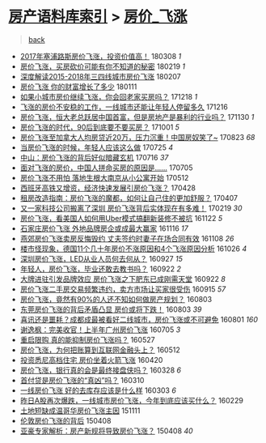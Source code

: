 [房产语料库索引](../../README.md)  > [房价_飞涨](房价_飞涨.md)
====
> [back](../README.md)

- [2017年塞浦路斯房价飞涨，投资价值高！](http://jkwz.applinzi.com/ittc/7078054287588721680.html#2017%E5%B9%B4%E5%A1%9E%E6%B5%A6%E8%B7%AF%E6%96%AF%E6%88%BF%E4%BB%B7%E9%A3%9E%E6%B6%A8%EF%BC%8C%E6%8A%95%E8%B5%84%E4%BB%B7%E5%80%BC%E9%AB%98%EF%BC%81) 180308 *1* 
- [房价飞涨，买房砍价可能有你不知道的秘密](http://jkwz.applinzi.com/ittc/7071345571388720134.html#%E6%88%BF%E4%BB%B7%E9%A3%9E%E6%B6%A8%EF%BC%8C%E4%B9%B0%E6%88%BF%E7%A0%8D%E4%BB%B7%E5%8F%AF%E8%83%BD%E6%9C%89%E4%BD%A0%E4%B8%8D%E7%9F%A5%E9%81%93%E7%9A%84%E7%A7%98%E5%AF%86) 180219 *1* 
- [深度解读2015-2018年三四线城市房价飞涨](http://jkwz.applinzi.com/ittc/7067233973652947975.html#%E6%B7%B1%E5%BA%A6%E8%A7%A3%E8%AF%BB2015-2018%E5%B9%B4%E4%B8%89%E5%9B%9B%E7%BA%BF%E5%9F%8E%E5%B8%82%E6%88%BF%E4%BB%B7%E9%A3%9E%E6%B6%A8) 180207  
- [房价飞涨 你的财富增长了多少](http://jkwz.applinzi.com/ittc/7057395956083852295.html#%E6%88%BF%E4%BB%B7%E9%A3%9E%E6%B6%A8+%E4%BD%A0%E7%9A%84%E8%B4%A2%E5%AF%8C%E5%A2%9E%E9%95%BF%E4%BA%86%E5%A4%9A%E5%B0%91) 180111  
- [如果小城市房价继续飞涨，你会回老家买房吗？](http://jkwz.applinzi.com/ittc/7048478331505214480.html#%E5%A6%82%E6%9E%9C%E5%B0%8F%E5%9F%8E%E5%B8%82%E6%88%BF%E4%BB%B7%E7%BB%A7%E7%BB%AD%E9%A3%9E%E6%B6%A8%EF%BC%8C%E4%BD%A0%E4%BC%9A%E5%9B%9E%E8%80%81%E5%AE%B6%E4%B9%B0%E6%88%BF%E5%90%97%EF%BC%9F) 171218 *1* 
- [飞涨的房价不安稳的工作，一线城市还能让年轻人停留多久](http://jkwz.applinzi.com/ittc/7047745307851375633.html#%E9%A3%9E%E6%B6%A8%E7%9A%84%E6%88%BF%E4%BB%B7%E4%B8%8D%E5%AE%89%E7%A8%B3%E7%9A%84%E5%B7%A5%E4%BD%9C%EF%BC%8C%E4%B8%80%E7%BA%BF%E5%9F%8E%E5%B8%82%E8%BF%98%E8%83%BD%E8%AE%A9%E5%B9%B4%E8%BD%BB%E4%BA%BA%E5%81%9C%E7%95%99%E5%A4%9A%E4%B9%85) 171216  
- [房价飞涨，恒大老总跃居中国首富，但是房地产是暴利的行业吗？](http://jkwz.applinzi.com/ittc/7041710430815257616.html#%E6%88%BF%E4%BB%B7%E9%A3%9E%E6%B6%A8%EF%BC%8C%E6%81%92%E5%A4%A7%E8%80%81%E6%80%BB%E8%B7%83%E5%B1%85%E4%B8%AD%E5%9B%BD%E9%A6%96%E5%AF%8C%EF%BC%8C%E4%BD%86%E6%98%AF%E6%88%BF%E5%9C%B0%E4%BA%A7%E6%98%AF%E6%9A%B4%E5%88%A9%E7%9A%84%E8%A1%8C%E4%B8%9A%E5%90%97%EF%BC%9F) 171130 *1* 
- [房价飞涨的时代，90后到底要不要买房？](http://jkwz.applinzi.com/ittc/7019407522086257680.html#%E6%88%BF%E4%BB%B7%E9%A3%9E%E6%B6%A8%E7%9A%84%E6%97%B6%E4%BB%A3%EF%BC%8C90%E5%90%8E%E5%88%B0%E5%BA%95%E8%A6%81%E4%B8%8D%E8%A6%81%E4%B9%B0%E6%88%BF%EF%BC%9F) 171001 *5* 
- [房价飞涨至加拿大人均房贷近20万，压力沉重！中国房奴笑了~](http://jkwz.applinzi.com/ittc/7004976252648424464.html#%E6%88%BF%E4%BB%B7%E9%A3%9E%E6%B6%A8%E8%87%B3%E5%8A%A0%E6%8B%BF%E5%A4%A7%E4%BA%BA%E5%9D%87%E6%88%BF%E8%B4%B7%E8%BF%9120%E4%B8%87%EF%BC%8C%E5%8E%8B%E5%8A%9B%E6%B2%89%E9%87%8D%EF%BC%81%E4%B8%AD%E5%9B%BD%E6%88%BF%E5%A5%B4%E7%AC%91%E4%BA%86%7E) 170823 *68* 
- [当房价飞涨的时候，年轻人应该这么做](http://jkwz.applinzi.com/ittc/6994350951291683856.html#%E5%BD%93%E6%88%BF%E4%BB%B7%E9%A3%9E%E6%B6%A8%E7%9A%84%E6%97%B6%E5%80%99%EF%BC%8C%E5%B9%B4%E8%BD%BB%E4%BA%BA%E5%BA%94%E8%AF%A5%E8%BF%99%E4%B9%88%E5%81%9A) 170725 *4* 
- [中山：房价飞涨的背后好似暗藏玄机](http://jkwz.applinzi.com/ittc/6990932580160242705.html#%E4%B8%AD%E5%B1%B1%EF%BC%9A%E6%88%BF%E4%BB%B7%E9%A3%9E%E6%B6%A8%E7%9A%84%E8%83%8C%E5%90%8E%E5%A5%BD%E4%BC%BC%E6%9A%97%E8%97%8F%E7%8E%84%E6%9C%BA) 170716 *37* 
- [面对飞涨的房价，中国人拼命买房的原因是……](http://jkwz.applinzi.com/ittc/6986760406910370820.html#%E9%9D%A2%E5%AF%B9%E9%A3%9E%E6%B6%A8%E7%9A%84%E6%88%BF%E4%BB%B7%EF%BC%8C%E4%B8%AD%E5%9B%BD%E4%BA%BA%E6%8B%BC%E5%91%BD%E4%B9%B0%E6%88%BF%E7%9A%84%E5%8E%9F%E5%9B%A0%E6%98%AF%E2%80%A6%E2%80%A6) 170705  
- [房价飞涨不用怕 落地生根大南京从小公寓开始](http://jkwz.applinzi.com/ittc/6966702824447542277.html#%E6%88%BF%E4%BB%B7%E9%A3%9E%E6%B6%A8%E4%B8%8D%E7%94%A8%E6%80%95+%E8%90%BD%E5%9C%B0%E7%94%9F%E6%A0%B9%E5%A4%A7%E5%8D%97%E4%BA%AC%E4%BB%8E%E5%B0%8F%E5%85%AC%E5%AF%93%E5%BC%80%E5%A7%8B) 170512  
- [西班牙高铁又增资，经济快速发展引房价飞涨？](http://jkwz.applinzi.com/ittc/6961257397120140293.html#%E8%A5%BF%E7%8F%AD%E7%89%99%E9%AB%98%E9%93%81%E5%8F%88%E5%A2%9E%E8%B5%84%EF%BC%8C%E7%BB%8F%E6%B5%8E%E5%BF%AB%E9%80%9F%E5%8F%91%E5%B1%95%E5%BC%95%E6%88%BF%E4%BB%B7%E9%A3%9E%E6%B6%A8%EF%BC%9F) 170428  
- [租房改造指南：房价飞涨的魔都，如何让自己住的更加舒服？](http://jkwz.applinzi.com/ittc/6953832296938472453.html#%E7%A7%9F%E6%88%BF%E6%94%B9%E9%80%A0%E6%8C%87%E5%8D%97%EF%BC%9A%E6%88%BF%E4%BB%B7%E9%A3%9E%E6%B6%A8%E7%9A%84%E9%AD%94%E9%83%BD%EF%BC%8C%E5%A6%82%E4%BD%95%E8%AE%A9%E8%87%AA%E5%B7%B1%E4%BD%8F%E7%9A%84%E6%9B%B4%E5%8A%A0%E8%88%92%E6%9C%8D%EF%BC%9F) 170407  
- [又一家科技公司搬离了深圳 房价飞涨背后实体现在有多难！](http://jkwz.applinzi.com/ittc/6935619618789131269.html#%E5%8F%88%E4%B8%80%E5%AE%B6%E7%A7%91%E6%8A%80%E5%85%AC%E5%8F%B8%E6%90%AC%E7%A6%BB%E4%BA%86%E6%B7%B1%E5%9C%B3+%E6%88%BF%E4%BB%B7%E9%A3%9E%E6%B6%A8%E8%83%8C%E5%90%8E%E5%AE%9E%E4%BD%93%E7%8E%B0%E5%9C%A8%E6%9C%89%E5%A4%9A%E9%9A%BE%EF%BC%81) 170219 *30* 
- [房价飞涨，看美国人如何用Uber模式搞翻新装修不被坑](http://jkwz.applinzi.com/ittc/6903242990880818180.html#%E6%88%BF%E4%BB%B7%E9%A3%9E%E6%B6%A8%EF%BC%8C%E7%9C%8B%E7%BE%8E%E5%9B%BD%E4%BA%BA%E5%A6%82%E4%BD%95%E7%94%A8Uber%E6%A8%A1%E5%BC%8F%E6%90%9E%E7%BF%BB%E6%96%B0%E8%A3%85%E4%BF%AE%E4%B8%8D%E8%A2%AB%E5%9D%91) 161122 *5* 
- [石家庄房价飞涨 外地品牌房企或成最大赢家](http://jkwz.applinzi.com/ittc/6900882291462505476.html#%E7%9F%B3%E5%AE%B6%E5%BA%84%E6%88%BF%E4%BB%B7%E9%A3%9E%E6%B6%A8+%E5%A4%96%E5%9C%B0%E5%93%81%E7%89%8C%E6%88%BF%E4%BC%81%E6%88%96%E6%88%90%E6%9C%80%E5%A4%A7%E8%B5%A2%E5%AE%B6) 161116 *17* 
- [燕郊房价飞涨卖房反悔毁约 丈夫签约时妻子在场合同有效](http://jkwz.applinzi.com/ittc/6898077882760299525.html#%E7%87%95%E9%83%8A%E6%88%BF%E4%BB%B7%E9%A3%9E%E6%B6%A8%E5%8D%96%E6%88%BF%E5%8F%8D%E6%82%94%E6%AF%81%E7%BA%A6+%E4%B8%88%E5%A4%AB%E7%AD%BE%E7%BA%A6%E6%97%B6%E5%A6%BB%E5%AD%90%E5%9C%A8%E5%9C%BA%E5%90%88%E5%90%8C%E6%9C%89%E6%95%88) 161108 *26* 
- [楼市怪现象，德国11个几十年房价不涨原因和4个飞涨原因分析](http://jkwz.applinzi.com/ittc/6893315044309206021.html#%E6%A5%BC%E5%B8%82%E6%80%AA%E7%8E%B0%E8%B1%A1%EF%BC%8C%E5%BE%B7%E5%9B%BD11%E4%B8%AA%E5%87%A0%E5%8D%81%E5%B9%B4%E6%88%BF%E4%BB%B7%E4%B8%8D%E6%B6%A8%E5%8E%9F%E5%9B%A0%E5%92%8C4%E4%B8%AA%E9%A3%9E%E6%B6%A8%E5%8E%9F%E5%9B%A0%E5%88%86%E6%9E%90) 161026 *4* 
- [深圳房价飞涨，LED从业人员何去何从？](http://jkwz.applinzi.com/ittc/6882587380682327045.html#%E6%B7%B1%E5%9C%B3%E6%88%BF%E4%BB%B7%E9%A3%9E%E6%B6%A8%EF%BC%8CLED%E4%BB%8E%E4%B8%9A%E4%BA%BA%E5%91%98%E4%BD%95%E5%8E%BB%E4%BD%95%E4%BB%8E%EF%BC%9F) 160927 *15* 
- [年轻人，房价飞涨，毕业还敢去教书吗？](http://jkwz.applinzi.com/ittc/6880697964288279557.html#%E5%B9%B4%E8%BD%BB%E4%BA%BA%EF%BC%8C%E6%88%BF%E4%BB%B7%E9%A3%9E%E6%B6%A8%EF%BC%8C%E6%AF%95%E4%B8%9A%E8%BF%98%E6%95%A2%E5%8E%BB%E6%95%99%E4%B9%A6%E5%90%97%EF%BC%9F) 160922 *2* 
- [大牌进驻引发品牌效应 房价飞涨之下肥东已成刚需天堂](http://jkwz.applinzi.com/ittc/6880604871480312836.html#%E5%A4%A7%E7%89%8C%E8%BF%9B%E9%A9%BB%E5%BC%95%E5%8F%91%E5%93%81%E7%89%8C%E6%95%88%E5%BA%94+%E6%88%BF%E4%BB%B7%E9%A3%9E%E6%B6%A8%E4%B9%8B%E4%B8%8B%E8%82%A5%E4%B8%9C%E5%B7%B2%E6%88%90%E5%88%9A%E9%9C%80%E5%A4%A9%E5%A0%82) 160922 *8* 
- [房价飞涨二手房交易频繁违约，卖方市场让买家很受伤](http://jkwz.applinzi.com/ittc/6878199675869463556.html#%E6%88%BF%E4%BB%B7%E9%A3%9E%E6%B6%A8%E4%BA%8C%E6%89%8B%E6%88%BF%E4%BA%A4%E6%98%93%E9%A2%91%E7%B9%81%E8%BF%9D%E7%BA%A6%EF%BC%8C%E5%8D%96%E6%96%B9%E5%B8%82%E5%9C%BA%E8%AE%A9%E4%B9%B0%E5%AE%B6%E5%BE%88%E5%8F%97%E4%BC%A4) 160915 *57* 
- [房价飞涨，竟然有90%的人还不知如何做房产规划？](http://jkwz.applinzi.com/ittc/6862281097727181829.html#%E6%88%BF%E4%BB%B7%E9%A3%9E%E6%B6%A8%EF%BC%8C%E7%AB%9F%E7%84%B6%E6%9C%8990%25%E7%9A%84%E4%BA%BA%E8%BF%98%E4%B8%8D%E7%9F%A5%E5%A6%82%E4%BD%95%E5%81%9A%E6%88%BF%E4%BA%A7%E8%A7%84%E5%88%92%EF%BC%9F) 160803  
- [东莞房价飞涨的背后矛盾凸显 房价或将下跌！](http://jkwz.applinzi.com/ittc/6862053630856938501.html#%E4%B8%9C%E8%8E%9E%E6%88%BF%E4%BB%B7%E9%A3%9E%E6%B6%A8%E7%9A%84%E8%83%8C%E5%90%8E%E7%9F%9B%E7%9B%BE%E5%87%B8%E6%98%BE+%E6%88%BF%E4%BB%B7%E6%88%96%E5%B0%86%E4%B8%8B%E8%B7%8C%EF%BC%81) 160803 *39* 
- [喜讯还是噩耗？成都成最被看好二线城市，房价飞涨或不可避免](http://jkwz.applinzi.com/ittc/6861456106215441412.html#%E5%96%9C%E8%AE%AF%E8%BF%98%E6%98%AF%E5%99%A9%E8%80%97%EF%BC%9F%E6%88%90%E9%83%BD%E6%88%90%E6%9C%80%E8%A2%AB%E7%9C%8B%E5%A5%BD%E4%BA%8C%E7%BA%BF%E5%9F%8E%E5%B8%82%EF%BC%8C%E6%88%BF%E4%BB%B7%E9%A3%9E%E6%B6%A8%E6%88%96%E4%B8%8D%E5%8F%AF%E9%81%BF%E5%85%8D) 160801 *160* 
- [谢逸枫：完美收官！上半年广州房价飞涨](http://jkwz.applinzi.com/ittc/6851375223349445637.html#%E8%B0%A2%E9%80%B8%E6%9E%AB%EF%BC%9A%E5%AE%8C%E7%BE%8E%E6%94%B6%E5%AE%98%EF%BC%81%E4%B8%8A%E5%8D%8A%E5%B9%B4%E5%B9%BF%E5%B7%9E%E6%88%BF%E4%BB%B7%E9%A3%9E%E6%B6%A8) 160705 *3* 
- [重启限购 真的能抑制房价飞涨吗？](http://jkwz.applinzi.com/ittc/6836687739097187332.html#%E9%87%8D%E5%90%AF%E9%99%90%E8%B4%AD+%E7%9C%9F%E7%9A%84%E8%83%BD%E6%8A%91%E5%88%B6%E6%88%BF%E4%BB%B7%E9%A3%9E%E6%B6%A8%E5%90%97%EF%BC%9F) 160527  
- [房价飞涨，为何把账算到互联网金融头上？](http://jkwz.applinzi.com/ittc/6831260320731235333.html#%E6%88%BF%E4%BB%B7%E9%A3%9E%E6%B6%A8%EF%BC%8C%E4%B8%BA%E4%BD%95%E6%8A%8A%E8%B4%A6%E7%AE%97%E5%88%B0%E4%BA%92%E8%81%94%E7%BD%91%E9%87%91%E8%9E%8D%E5%A4%B4%E4%B8%8A%EF%BC%9F) 160512  
- [投资悉尼高档住宅 房价坐着火箭飞涨](http://jkwz.applinzi.com/ittc/6823169329658856452.html#%E6%8A%95%E8%B5%84%E6%82%89%E5%B0%BC%E9%AB%98%E6%A1%A3%E4%BD%8F%E5%AE%85+%E6%88%BF%E4%BB%B7%E5%9D%90%E7%9D%80%E7%81%AB%E7%AE%AD%E9%A3%9E%E6%B6%A8) 160420  
- [房价飞涨，银行真的会是最终接盘侠吗？](http://jkwz.applinzi.com/ittc/6812458783737381892.html#%E6%88%BF%E4%BB%B7%E9%A3%9E%E6%B6%A8%EF%BC%8C%E9%93%B6%E8%A1%8C%E7%9C%9F%E7%9A%84%E4%BC%9A%E6%98%AF%E6%9C%80%E7%BB%88%E6%8E%A5%E7%9B%98%E4%BE%A0%E5%90%97%EF%BC%9F) 160328 *6* 
- [首付贷是房价飞涨的“真凶”吗？](http://jkwz.applinzi.com/ittc/6807797279167611909.html#%E9%A6%96%E4%BB%98%E8%B4%B7%E6%98%AF%E6%88%BF%E4%BB%B7%E9%A3%9E%E6%B6%A8%E7%9A%84%E2%80%9C%E7%9C%9F%E5%87%B6%E2%80%9D%E5%90%97%EF%BC%9F) 160310  
- [一线房价飞涨 好的去库存应该是什么样](http://jkwz.applinzi.com/ittc/6805397767543325700.html#%E4%B8%80%E7%BA%BF%E6%88%BF%E4%BB%B7%E9%A3%9E%E6%B6%A8+%E5%A5%BD%E7%9A%84%E5%8E%BB%E5%BA%93%E5%AD%98%E5%BA%94%E8%AF%A5%E6%98%AF%E4%BB%80%E4%B9%88%E6%A0%B7) 160303 *6* 
- [昨日A股再次爆跌，一线城市房价飞涨，今年到底应该买什么？](http://jkwz.applinzi.com/ittc/6804316384850871301.html#%E6%98%A8%E6%97%A5A%E8%82%A1%E5%86%8D%E6%AC%A1%E7%88%86%E8%B7%8C%EF%BC%8C%E4%B8%80%E7%BA%BF%E5%9F%8E%E5%B8%82%E6%88%BF%E4%BB%B7%E9%A3%9E%E6%B6%A8%EF%BC%8C%E4%BB%8A%E5%B9%B4%E5%88%B0%E5%BA%95%E5%BA%94%E8%AF%A5%E4%B9%B0%E4%BB%80%E4%B9%88%EF%BC%9F) 160229  
- [土地短缺成温哥华房价飞涨主因](http://jkwz.applinzi.com/ittc/6763354151207830532.html#%E5%9C%9F%E5%9C%B0%E7%9F%AD%E7%BC%BA%E6%88%90%E6%B8%A9%E5%93%A5%E5%8D%8E%E6%88%BF%E4%BB%B7%E9%A3%9E%E6%B6%A8%E4%B8%BB%E5%9B%A0) 151111  
- [伦敦房价飞涨的背后](http://jkwz.applinzi.com/ittc/547650611403217833.html#%E4%BC%A6%E6%95%A6%E6%88%BF%E4%BB%B7%E9%A3%9E%E6%B6%A8%E7%9A%84%E8%83%8C%E5%90%8E) 150408  
- [亚豪专家解析：房产新规将导致房价飞涨？](http://jkwz.applinzi.com/ittc/547650611403112239.html#%E4%BA%9A%E8%B1%AA%E4%B8%93%E5%AE%B6%E8%A7%A3%E6%9E%90%EF%BC%9A%E6%88%BF%E4%BA%A7%E6%96%B0%E8%A7%84%E5%B0%86%E5%AF%BC%E8%87%B4%E6%88%BF%E4%BB%B7%E9%A3%9E%E6%B6%A8%EF%BC%9F) 150408 *40* 
